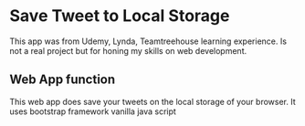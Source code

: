 # Save Tweet to Local Storage

This app was from Udemy, Lynda, Teamtreehouse learning experience. Is not a real project but for honing my skills on web development.


## Web App function

This web app does save your tweets on the local storage of your browser. It uses bootstrap framework vanilla java script


